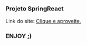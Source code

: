 ### Projeto SpringReact
Link do site: <a href="https://dsvendas-kevin.netlify.app/" target = "_blank">Clique e aproveite.</a>

### ENJOY ;)
